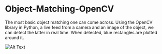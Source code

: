 # Object-Matching-OpenCV
The most basic object matching one can come across. 
Using the OpenCV library in Python, a live feed from a camera and an image of
the object, we can detect the latter in real time. When detected, blue rectangles are plotted around it.

![Alt Text](https://media.giphy.com/media/vFKqnCdLPNOKc/giphy.gif)
